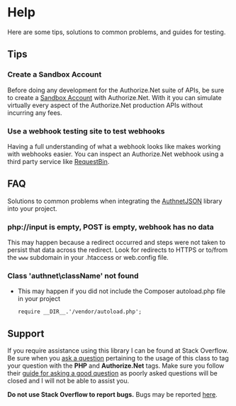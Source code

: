 # Help

Here are some tips, solutions to common problems, and guides for testing.

## Tips

### Create a Sandbox Account

Before doing any development for the Authorize.Net suite of APIs, be sure to create a 
[Sandbox Account](https://developer.authorize.net/hello_world/sandbox/) with Authorize.Net. With it you can simulate 
virtually every aspect of the Authorize.Net production APIs without incurring any fees.

### Use a webhook testing site to test webhooks

Having a full understanding of what a webhook looks like makes working with webhooks easier. You can inspect an 
Authorize.Net webhook using a third party service like [RequestBin](https://requestbin.fullcontact.com/).

## FAQ

Solutions to common problems when integrating the [AuthnetJSON](https://github.com/stymiee/authnetjson) library into 
your project.

### php://input is empty, POST is empty, webhook has no data
This may happen because a redirect occurred and steps were not taken to persist that data across the redirect. 
Look for redirects to HTTPS or to/from the `www` subdomain in your .htaccess or web.config file. 

### Class 'authnet\className' not found
- This may happen if you did not include the Composer autoload.php file in your project

      require __DIR__.'/vendor/autoload.php';

## Support

If you require assistance using this library I can be found at Stack Overflow. Be sure when you
[ask a question](http://stackoverflow.com/questions/ask?tags=php,authorize.net) pertaining to the usage of
this class to tag your question with the **PHP** and **Authorize.Net** tags. Make sure you follow their
[guide for asking a good question](http://stackoverflow.com/help/how-to-ask) as poorly asked questions will be closed
and I will not be able to assist you.

**Do not use Stack Overflow to report bugs.** Bugs may be reported [here](https://github.com/stymiee/authnetjson/issues/new).
